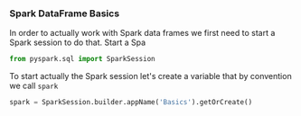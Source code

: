 ### Spark DataFrame Basics
In order to actually work with Spark data frames we first need to start a Spark session to do that.
Start a Spa
```python
from pyspark.sql import SparkSession
```
To start actually the Spark session let's create a variable that by convention we call `spark`
```python
spark = SparkSession.builder.appName('Basics').getOrCreate()
```



<!--stackedit_data:
eyJoaXN0b3J5IjpbNDUwNDUwOTgwLDE5NzU0NjA0MjIsNDYxND
g5Njg0XX0=
-->